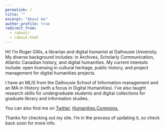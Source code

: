 ```yaml
---
permalink: /
title: ""
excerpt: "About me"
author_profile: true
redirect_from: 
  - /about/
  - /about.html
---
```


Hi! I’m Roger Gillis, a librarian and digital humanist at Dalhousie University. My diverse background includes: in  Archives, Scholarly Communication, Atlantic Canadian history, and digital humanities. My current interests include: open licensing in cultural heritage, public history, and project management for digital humanities projects. 

I have an MLIS from the Dalhousie School of Information management and an MA in History (with a focus in Digital Humanities). I’ve also taught research skills for undergraduate students and digital collections for graduate library and information studies. 

You can also find me on [Twitter](https://twitter.com/rcgillis), [Humanities Commons](https://hcommons.org/members/rcgillis), 

Thanks for checking out my site. I’m in the process of updating it, so check back soon for more info. 
